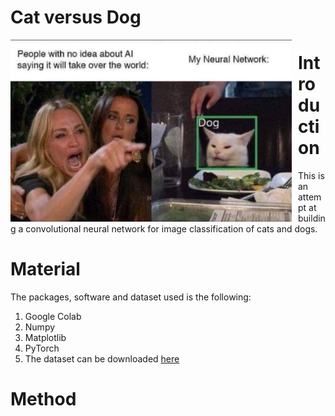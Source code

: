 # Cat versus Dog
<img src="meme.png"
     alt="Monk-1"
     width="450"
     style="float: left; margin-right:  10px;" />
     
# Introduction
This is an attempt at building a convolutional neural network for image classification of cats and dogs. 

# Material
The packages, software and dataset used is the following:

1. Google Colab
2. Numpy
3. Matplotlib
4. PyTorch
5. The dataset can be downloaded [here](https://www.kaggle.com/c/dogs-vs-cats)

# Method
